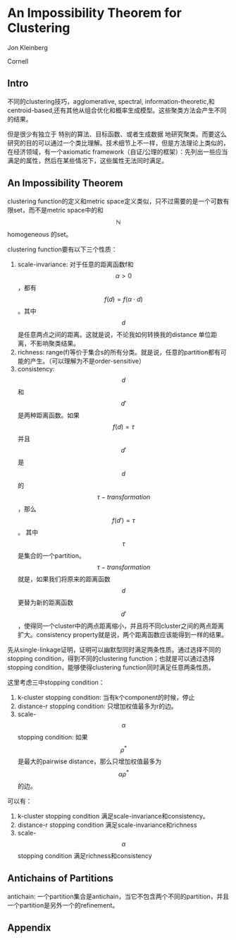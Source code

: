 # An Impossibility Theorem for Clustering

Jon Kleinberg

Cornell

## Intro

不同的clustering技巧，agglomerative, spectral, information-theoretic,和centroid-based,还有其他从组合优化和概率生成模型。这些聚类方法会产生不同的结果。

但是很少有独立于 特别的算法、目标函数、或者生成数据 地研究聚类。而要这么研究的目的可以通过一个类比理解。技术细节上不一样，但是方法理论上类似的，在经济领域，有一个axiomatic framework（自证/公理的框架）：先列出一些应当满足的属性，然后在某些情况下，这些属性无法同时满足。

## An Impossibility Theorem

clustering function的定义和metric space定义类似，只不过需要的是一个可数有限set，而不是metric space中的和$$\mathbb{N}$$ homogeneous 的set。

clustering function要有以下三个性质：

1. scale-invariance: 对于任意的距离函数f和$$\alpha > 0$$，都有$$f(d) = f(\alpha \cdot d)$$。其中$$d$$是任意两点之间的距离。这就是说，不论我如何转换我的distance 单位距离，不影响聚类结果。
2. richness: range(f)等价于集合s的所有分类。就是说，任意的partition都有可能的产生。（可以理解为不是order-sensitive）
3. consistency: $$d$$和$$d'$$是两种距离函数。如果$$f(d)=\tau$$并且$$d'$$是$$d$$的$$\tau-transformation$$，那么$$f(d')=\tau$$。
其中$$\tau$$是集合的一个partition。$$\tau-transformation$$就是，如果我们将原来的距离函数$$d$$更替为新的距离函数$$d'$$，使得同一个cluster中的两点距离缩小，并且将不同cluster之间的两点距离扩大。consistency property就是说，两个距离函数应该能得到一样的结果。

先从single-linkage证明，证明可以幽默型同时满足两条性质。通过选择不同的stopping condition，得到不同的clustering function；也就是可以通过选择stopping condition，能够使得clustering function同时满足任意两条性质。

这里考虑三中stopping condition：

1. k-cluster stopping condition: 当有k个component的时候，停止
2. distance-r stopping condition: 只增加权值最多为r的边。
3. scale-$$\alpha$$ stopping condition: 如果$$\rho^*$$是最大的pairwise distance，那么只增加权值最多为$$\alpha \rho^*$$的边。

可以有：

1. k-cluster stopping condition 满足scale-invariance和consistency。
2. distance-r stopping condition 满足scale-invariance和richness
3. scale-$$\alpha$$ stopping condition 满足richness和consistency

## Antichains of Partitions

antichain: 一个partition集合是antichain，当它不包含两个不同的partition，并且一个partition是另外一个的refinement。

## Appendix
